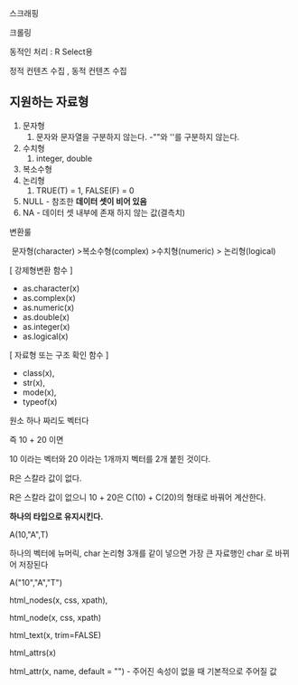 스크래핑

크롤링

동적인 처리 :  R Select용

정적 컨텐츠 수집 , 동적 컨텐츠 수집



## 지원하는 자료형

1. 문자형
   1. 문자와 문자열을 구분하지 않는다. -""와 ''를 구분하지 않는다.
2. 수치형
   1. integer, double
3. 복소수형
4. 논리형
   1. TRUE(T) = 1, FALSE(F) = 0
5. NULL - 참조한 **데이터 셋이 비어 있음**
6. NA - 데이터 셋 내부에 존재 하지 않는 값(결측치)



변환룰

​	문자형(character) >복소수형(complex) >수치형(numeric) > 논리형(logical)

[ 강제형변환 함수 ] 

- as.character(x) 
- as.complex(x) 
- as.numeric(x) 
- as.double(x) 
- as.integer(x) 
- as.logical(x) 

[ 자료형 또는 구조 확인 함수 ] 

- class(x), 
- str(x), 
- mode(x), 
- typeof(x)



원소 하나 짜리도 벡터다

즉 10 + 20 이면

10 이라는 벡터와 20 이라는 1개까지 벡터를 2개 붙힌 것이다.

R은 스칼라 값이 없다.

[^스칼라]: 하나의 값

R은 스칼라 값이 없으니 10 + 20은 C(10) +  C(20)의 형태로 바꿔어 계산한다.



**하나의 타입으로 유지시킨다.**

A(10,"A",T)

하나의 벡터에 뉴머릭, char 논리형 3개를 같이 넣으면 가장 큰 자료행인 char 로 바뀌어 저장된다

A("10","A","T")





html_nodes(x, css, xpath), 

html_node(x, css, xpath) 

html_text(x, trim=FALSE) 

html_attrs(x) 

html_attr(x, name, default = "") - 주어진 속성이 없을 때 기본적으로 주어질 값